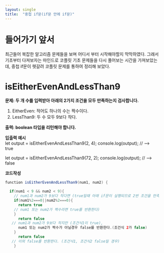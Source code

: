 ```yaml
---
layout: single
title:  "중첩 if문(if문 안에 if문)"
---
```


# 들어가기 앞서
최근들어 복잡한 알고리즘 문제들을 보며 어디서 부터 시작해야할지 막막하였다.
그래서 기초부터 다져보자는 마인드로 코플릿 기초 문제들을 다시 풀어보는 시간을 가져보았는데, 중첩 if문이 헷갈려 코플릿 문제를 통하여 정리해 보았다.

# isEitherEvenAndLessThan9
**문제: 두 개 수를 입력받아 아래의 2가지 조건을 모두 만족하는지 검사합니다.**
1. EitherEven: 적어도 하나의 수는 짝수이다.
2. LessThan9: 두 수 모두 9보다 작다.

**출력: boolean 타입을 리턴해야 합니다.**

**입출력 예시** <br>
let output = isEitherEvenAndLessThan9(2, 4);
console.log(output); // --> true

let output = isEitherEvenAndLessThan9(72, 2);
console.log(output); // --> false
 

**코드작성**

```java
function isEitherEvenAndLessThan9(num1, num2) {

  if(num1 < 9 && num2 < 9){ 
    // num1과 num2가 9보다 작다면 (true일때 아래 if문이 실행되므로 2번 조건을 만족시킨다.)
    if(num1%2===0||num2%2===0){
      return true 
    // num1 또는 num2가 짝수라면 true를 반환한다)
    }
      return false    
   // num1과 num2가 9보다 작지만 (조건식1이 true),
      num1 또는 num2가 짝수가 아닐경우 false를 반환한다.(조건식 2가 false)
    }
      return false   
   // 이외 false를 반환한다. (조건식1, 조건식2 false일 경우)
    }
```
